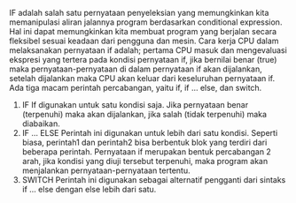 IF adalah salah satu pernyataan penyeleksian yang memungkinkan kita memanipulasi aliran jalannya program berdasarkan conditional expression. Hal ini dapat memungkinkan kita membuat program yang berjalan secara fleksibel sesuai keadaan dari pengguna dan mesin. 
Cara kerja CPU dalam melaksanakan pernyataan if adalah; pertama CPU masuk dan mengevaluasi ekspresi yang tertera pada kondisi pernyataan if, jika bernilai benar (true) maka pernyataan-pernyataan di dalam pernyataan if akan dijalankan, setelah dijalankan maka CPU akan keluar dari keseluruhan pernyataan if.
Ada tiga macam perintah percabangan, yaitu if, if … else, dan switch.
1. IF
If digunakan untuk satu kondisi saja. Jika pernyataan benar (terpenuhi) maka akan dijalankan, jika salah (tidak terpenuhi) maka diabaikan.
2. IF … ELSE
Perintah ini digunakan untuk lebih dari satu kondisi. Seperti biasa, perintah1 dan perintah2 bisa berbentuk blok yang terdiri dari beberapa perintah. Pernyataan if merupakan bentuk percabangan 2 arah, jika kondisi yang diuji tersebut terpenuhi, maka program akan menjalankan pernyataan-pernyataan tertentu. 
3. SWITCH
Perintah ini digunakan sebagai alternatif pengganti dari sintaks if … else dengan else lebih dari satu.